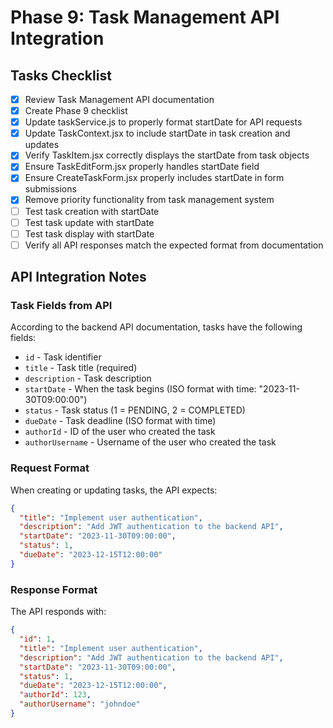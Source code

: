 # Phase 9: Task Management API Integration

## Tasks Checklist

- [x] Review Task Management API documentation
- [x] Create Phase 9 checklist 
- [x] Update taskService.js to properly format startDate for API requests
- [x] Update TaskContext.jsx to include startDate in task creation and updates
- [x] Verify TaskItem.jsx correctly displays the startDate from task objects
- [x] Ensure TaskEditForm.jsx properly handles startDate field
- [x] Ensure CreateTaskForm.jsx properly includes startDate in form submissions
- [x] Remove priority functionality from task management system
- [ ] Test task creation with startDate
- [ ] Test task update with startDate
- [ ] Test task display with startDate
- [ ] Verify all API responses match the expected format from documentation

## API Integration Notes

### Task Fields from API

According to the backend API documentation, tasks have the following fields:

- `id` - Task identifier
- `title` - Task title (required)
- `description` - Task description
- `startDate` - When the task begins (ISO format with time: "2023-11-30T09:00:00")
- `status` - Task status (1 = PENDING, 2 = COMPLETED)
- `dueDate` - Task deadline (ISO format with time)
- `authorId` - ID of the user who created the task
- `authorUsername` - Username of the user who created the task

### Request Format

When creating or updating tasks, the API expects:

```json
{
  "title": "Implement user authentication",
  "description": "Add JWT authentication to the backend API",
  "startDate": "2023-11-30T09:00:00",
  "status": 1,
  "dueDate": "2023-12-15T12:00:00"
}
```

### Response Format

The API responds with:

```json
{
  "id": 1,
  "title": "Implement user authentication",
  "description": "Add JWT authentication to the backend API",
  "startDate": "2023-11-30T09:00:00",
  "status": 1,
  "dueDate": "2023-12-15T12:00:00",
  "authorId": 123,
  "authorUsername": "johndoe"
}
```
